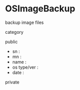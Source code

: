 # OSImageBackup

backup image files

category

public
- sn : 
- mn :
- name : 
- os type/ver :
- date : 

private

